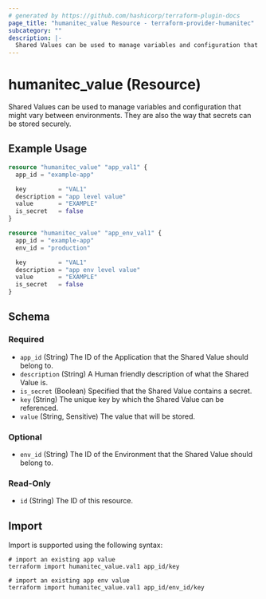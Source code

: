 ```yaml
---
# generated by https://github.com/hashicorp/terraform-plugin-docs
page_title: "humanitec_value Resource - terraform-provider-humanitec"
subcategory: ""
description: |-
  Shared Values can be used to manage variables and configuration that might vary between environments. They are also the way that secrets can be stored securely.
---
```


# humanitec_value (Resource)

Shared Values can be used to manage variables and configuration that might vary between environments. They are also the way that secrets can be stored securely.

## Example Usage

```terraform
resource "humanitec_value" "app_val1" {
  app_id = "example-app"

  key         = "VAL1"
  description = "app level value"
  value       = "EXAMPLE"
  is_secret   = false
}

resource "humanitec_value" "app_env_val1" {
  app_id = "example-app"
  env_id = "production"

  key         = "VAL1"
  description = "app env level value"
  value       = "EXAMPLE"
  is_secret   = false
}
```

<!-- schema generated by tfplugindocs -->
## Schema

### Required

- `app_id` (String) The ID of the Application that the Shared Value should belong to.
- `description` (String) A Human friendly description of what the Shared Value is.
- `is_secret` (Boolean) Specified that the Shared Value contains a secret.
- `key` (String) The unique key by which the Shared Value can be referenced.
- `value` (String, Sensitive) The value that will be stored.

### Optional

- `env_id` (String) The ID of the Environment that the Shared Value should belong to.

### Read-Only

- `id` (String) The ID of this resource.

## Import

Import is supported using the following syntax:

```shell
# import an existing app value
terraform import humanitec_value.val1 app_id/key

# import an existing app env value
terraform import humanitec_value.val1 app_id/env_id/key
```
